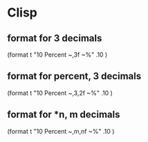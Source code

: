 # Clisp


## format for 3 decimals
(format t "10 Percent ~,3f ~%" .10 ) 

## format for percent, 3 decimals
(format t "10 Percent ~,3,2f ~%" .10 ) 
## format for *n, m decimals
(format t "10 Percent ~,m,nf ~%" .10 ) 
